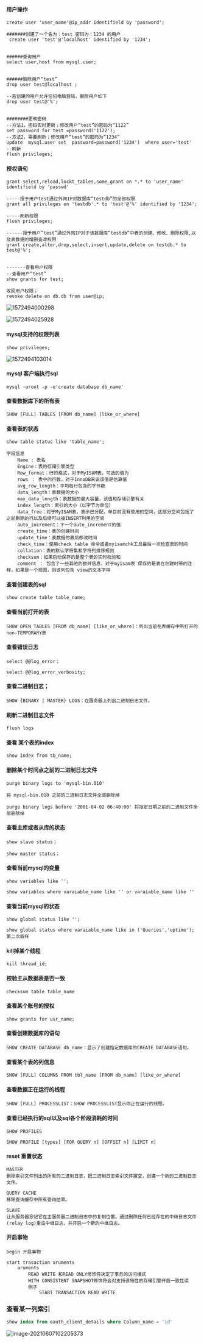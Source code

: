 #### 用户操作

```
create user 'user_name'@ip_addr identifield by 'password';

#######创建了一个名为：test 密码为：1234 的用户
 create user 'test'@'localhost' identified by '1234';
 
 
######查询用户
select user,host from mysql.user;


######删除用户“test”
drop user test@localhost ;

--若创建的用户允许任何电脑登陆，删除用户如下
drop user test@'%';


########更改密码
--方法1，密码实时更新；修改用户“test”的密码为“1122”
set password for test =password('1122');
--方法2，需要刷新；修改用户“test”的密码为“1234”
update  mysql.user set  password=password('1234')  where user='test'
--刷新
flush privileges;
```



#### 授权语句

```
grant select,reload,lockt_tables,some_grant on *.* to 'user_name' identifield by 'passwd'

-----授予用户test通过外网IP对数据库“testdb”的全部权限
grant all privileges on 'testdb'.* to 'test'@'%' identified by '1234';  

-----刷新权限
flush privileges; 

------授予用户“test”通过外网IP对于该数据库“testdb”中表的创建、修改、删除权限,以及表数据的增删查改权限
grant create,alter,drop,select,insert,update,delete on testdb.* to test@'%';  


-------查看用户权限
--查看用户“test”
show grants for test;

收回用户权限；
revoke delete on db.db from user@ip;
```

![1572494000298](assets\1572494000298.png)

![1572494025928](assets\1572494025928.png)



#### mysql支持的权限列表

```
show privileges;
```



![1572494103014](assets\1572494103014.png)







#### mysql 客户端执行sql

```
mysql -uroot -p -e'create database db_name'
```



#### 查看数据库下的所有表

```、
SHOW [FULL] TABLES [FROM db_name] [like_or_where]
```



#### 查看表的状态

```
show table status like 'table_name';

字段信息
	Name : 表名
	Engine：表的存储引擎类型
	Row_format：行的格式，对于MyISAM表，可选的值为
	rows ： 表中的行数，对于InnoDB来说该值是估算值
	avg_row_length：平均每行包含的字节数
	data_length：表数据的大小
	max_data_length：表数据的最大容量，该值和存储引擎有关
	index_length：索引的大小（以字节为单位）
	data_free：对于MyISAM表，表示已分配，单目前没有使用的空间，这部分空间包括了之前删除的行以及后续可以被INSERT利用的空间
	auto_increment：下一个auto_increment的值
	create_time：表的创建时间
	update_time：表数据的最后修改时间
	check_time：使用check table 命令或者myisamchk工具最后一次检查表的时间
	collation：表的默认字符集和字符列排序规则
	checksum：如果启动保存的是整个表的实时校验和
	comment ： 包含了一些其他的额外信息，对于myisam表 保存的是表在创建时带的注释，如果是一个视图，则该列包含 view的文本字样
```



#### 查看创建表的sql

```
show create table table_name;
```



#### 查看当前打开的表

```
SHOW OPEN TABLES [FROM db_name] [like_or_where]：列出当前在表缓存中所打开的non-TEMPORARY表
```



#### 查看错误日志

```
select @@log_error；

select @@log_error_verbosity;
```



#### 查看二进制日志；

```
SHOW {BINARY | MASTER} LOGS：在服务器上列出二进制日志文件。
```



#### 刷新二进制日志文件

```
flush logs
```



#### 查看 某个表的index

```
show index from tb_name;
```





#### 删除某个时间点之前的二进制日志文件

```
purge binary logs to 'mysql-bin.010'

将 mysql-bin.010 之前的二进制日志文件全部删除掉

purge binary logs before '2001-04-02 06:40:00' 将指定日期之前的二进制文件全部删除掉
```



#### 查看主库或者从库的状态

```
show slave status；

show master status；
```



#### 查看当前mysql的变量

```
show variables like '';

show variables where varaiable_name like '' or varaiable_name like ''
```





#### 查看当前mysql的状态

```
show global status like '';

show global status where varaiable_name like in ('Queries','uptime'); 第二次取样
```



#### kill掉某个线程

```
kill thread_id;
```



#### 校验主从数据表是否一致

```校验主从数据表是否一致
checksum table table_name
```



#### 查看某个账号的授权

```
show grants for usr_name;
```



#### 查看创建数据库的语句

```
SHOW CREATE DATABASE db_name：显示了创建指定数据库的CREATE DATABASE语句。
```



#### 查看某个表的列信息

```
SHOW [FULL] COLUMNS FROM tbl_name [FROM db_name] [like_or_where]
```



#### 查看数据正在运行的线程

```
SHOW [FULL] PROCESSLIST：SHOW PROCESSLIST显示你正在运行的线程。
```



#### 查看已经执行的sql以及sql各个阶段消耗的时间

```
SHOW PROFILES

SHOW PROFILE [types] [FOR QUERY n] [OFFSET n] [LIMIT n]
```



#### reset 重置状态

```
MASTER
删除索引文件列出的所有的二进制日志，把二进制日志索引文件置空，创建一个新的二进制日志文件。

QUERY CACHE
移除查询缓存中所有查询结果。

SLAVE
让从服务器忘记它在主服务器二进制日志中的复制位置。通过删除任何已经存在的中继日志文件(relay log)重设中继日志，并开启一个新的中继日志。
```



#### 开启事物

```
begin 开启事物

start trasaction aruments
	aruments
		READ WRITE 和READ ONLY修饰符决定了事务的访问模式
		WITH CONSISTENT SNAPSHOT修饰符会对支持该特性的存储引擎开启一致性读
		例子
			START TRANSACTION READ WRITE
```



### 查看某一列索引

```sql
show index from oauth_client_details where Column_name = 'id' 
```

![image-20210607102205373](assets/image-20210607102205373.png)